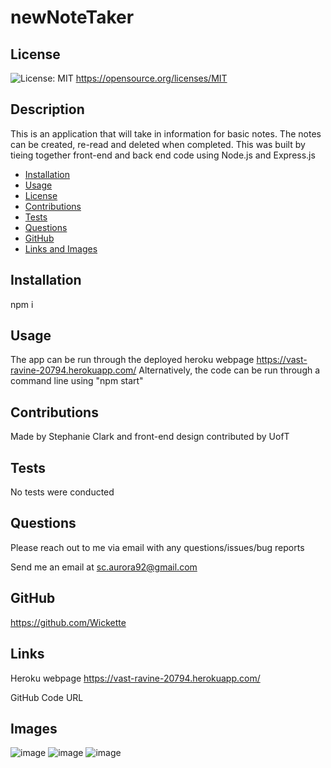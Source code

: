 # newNoteTaker

  ## License
  ![License: MIT](https://img.shields.io/badge/License-MIT-yellow.svg)
  https://opensource.org/licenses/MIT

  ## Description
  This is an application that will take in information for basic notes. The notes can be created, re-read and deleted when completed. This was built by tieing together front-end and back end code using Node.js and Express.js

  * [Installation](#installation)
  * [Usage](#usage)
  * [License](#license)
  * [Contributions](#contributions)
  * [Tests](#tests)
  * [Questions](#questions)
  * [GitHub](#github)
  * [Links and Images](#links)

  ## Installation
  npm i

  ## Usage
  The app can be run through the deployed heroku webpage https://vast-ravine-20794.herokuapp.com/ Alternatively, the code can be run through a command line using "npm start"

  ## Contributions
  Made by Stephanie Clark and front-end design contributed by UofT 

  ## Tests
  No tests were conducted 

  ## Questions
  Please reach out to me via email with any questions/issues/bug reports
  
  Send me an email at sc.aurora92@gmail.com

  ## GitHub
  https://github.com/Wickette

  ## Links
  
  Heroku webpage
  https://vast-ravine-20794.herokuapp.com/ 
  
  GitHub Code URL
  
  
  ## Images
  ![image](https://user-images.githubusercontent.com/87992263/137813585-e5ab2303-6668-4620-ba7a-0e9d8b4165ba.png)
  ![image](https://user-images.githubusercontent.com/87992263/137813614-c0161114-c348-46b4-90cd-9616cbe24201.png)
  ![image](https://user-images.githubusercontent.com/87992263/137813659-04a2d698-0877-40a0-a4ab-457b440f5c6a.png)



